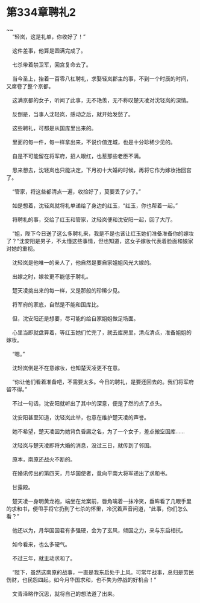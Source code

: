 # 第334章聘礼2
~~<br>&nbsp;&nbsp;&nbsp;&nbsp;“轻岚，这是礼单，你收好了！”<br><br>&nbsp;&nbsp;&nbsp;&nbsp;这件差事，他算是圆满完成了。<br><br>&nbsp;&nbsp;&nbsp;&nbsp;七杀带着禁卫军，回宫复命去了。<br><br>&nbsp;&nbsp;&nbsp;&nbsp;当今圣上，抬着一百零八杠聘礼，求娶轻岚郡主的事，不到一个时辰的时间，又席卷了整个京都。<br><br>&nbsp;&nbsp;&nbsp;&nbsp;这满京都的女子，听闻了此事，无不艳羡，无不称叹楚天凌对沈轻岚的深情。<br><br>&nbsp;&nbsp;&nbsp;&nbsp;反倒是，当事人沈轻岚，感动之后，就开始发愁了。<br><br>&nbsp;&nbsp;&nbsp;&nbsp;这些聘礼，可都是从国库里出来的。<br><br>&nbsp;&nbsp;&nbsp;&nbsp;里面的每一件，每一样拿出来，不说价值连城，也是十分珍稀少见的。<br><br>&nbsp;&nbsp;&nbsp;&nbsp;自是不可能留在将军府，招人眼红，也惹那些老臣不满。<br><br>&nbsp;&nbsp;&nbsp;&nbsp;思来想去，沈轻岚也只能决定，下月初十大婚的时候，再将它作为嫁妆抬回宫了。<br><br>&nbsp;&nbsp;&nbsp;&nbsp;“管家，将这些都清点一遍，收捡好了，莫要丢了少了。”<br><br>&nbsp;&nbsp;&nbsp;&nbsp;如是想着，沈轻岚就将礼单递给了身边的红玉，“红玉，你也帮着一起。”<br><br>&nbsp;&nbsp;&nbsp;&nbsp;将聘礼的事，交给了红玉和管家，沈轻岚便和沈安阳一起，回了大厅。<br><br>&nbsp;&nbsp;&nbsp;&nbsp;“姐，陛下今日送了这么多聘礼来，我是不是也该让红玉她们准备准备你的嫁妆了？”沈安阳是男子，不太懂这些事情，但也知道，这女子嫁妆代表着脸面和娘家对她的重视。<br><br>&nbsp;&nbsp;&nbsp;&nbsp;沈轻岚是他唯一的亲人了，他自然是要自家姐姐风光大嫁的。<br><br>&nbsp;&nbsp;&nbsp;&nbsp;出嫁之时，嫁妆更不能低于聘礼。<br><br>&nbsp;&nbsp;&nbsp;&nbsp;楚天凌挑出来的每一样，又是那般的珍稀少见。<br><br>&nbsp;&nbsp;&nbsp;&nbsp;将军府的家底，自然是不能和国库比。<br><br>&nbsp;&nbsp;&nbsp;&nbsp;但，沈安阳还是想要，尽可能的给自家姐姐做足场面。<br><br>&nbsp;&nbsp;&nbsp;&nbsp;心里当即就盘算着，等红玉她们忙完了，就去库房里，清点清点，准备姐姐的嫁妆。<br><br>&nbsp;&nbsp;&nbsp;&nbsp;“嗯。”<br><br>&nbsp;&nbsp;&nbsp;&nbsp;沈轻岚倒是不在意嫁妆，也知楚天凌更不在意。<br><br>&nbsp;&nbsp;&nbsp;&nbsp;“你让他们看着准备吧，不需要太多。今日的聘礼，是要还回去的。我们将军府留不得。”<br><br>&nbsp;&nbsp;&nbsp;&nbsp;不过一句话，沈安阳就听出了其中的深意，便是了然的点了点头。<br><br>&nbsp;&nbsp;&nbsp;&nbsp;沈安阳甚至知道，沈轻岚此举，也意在维护楚天凌的声誉。<br><br>&nbsp;&nbsp;&nbsp;&nbsp;她不希望，楚天凌因为她背负昏庸之名，为了一个女子，差点搬空国库……<br><br>&nbsp;&nbsp;&nbsp;&nbsp;沈轻岚与楚天凌即将大婚的消息，没过三日，就传到了邻国。<br><br>&nbsp;&nbsp;&nbsp;&nbsp;原本，南原还战火不断的。<br><br>&nbsp;&nbsp;&nbsp;&nbsp;在婚讯传出的第四天，月华国使者，竟向平南大将军递出了求和书。<br><br>&nbsp;&nbsp;&nbsp;&nbsp;甘露殿。<br><br>&nbsp;&nbsp;&nbsp;&nbsp;楚天凌一身明黄龙袍，端坐在龙案前，唇角噙着一抹冷笑，垂眸看了几眼手里的求和书，便甩手将它扔到了七杀的怀里，冷沉着声音问道，“此事，你们怎么看？”<br><br>&nbsp;&nbsp;&nbsp;&nbsp;他还以为，月华国国君有多强硬，会为了玄风，倾国之力，来与东启相抗。<br><br>&nbsp;&nbsp;&nbsp;&nbsp;如今看来，也么多硬气。<br><br>&nbsp;&nbsp;&nbsp;&nbsp;不过三年，就主动求和了。<br><br>&nbsp;&nbsp;&nbsp;&nbsp;“陛下，虽然这南原的战事，一直是我东启处于上风。可常年战事，总归是劳民伤财，也民怨四起。如今月华国求和，也不失为停战的好机会！”<br><br>&nbsp;&nbsp;&nbsp;&nbsp;文青泽略作沉思，就将自己的想法道了出来。<br><br>
                    

<script>_fwqdsqadxfw()</script>
<div><script>_dfwf1dw();</script></div>
<div><script>_dfwf1agdw();</script></div>
                